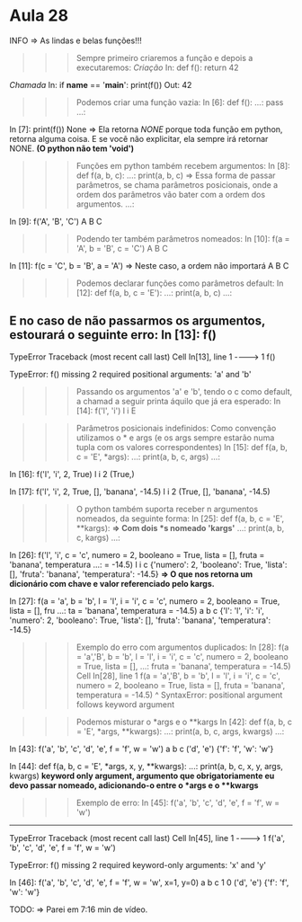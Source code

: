 # Aula 28

INFO => As lindas e belas funções!!!

>>> Sempre primeiro criaremos a função e depois a executaremos:
*Criação*
In: def f():
        return 42

*Chamada*
In: if __name__ == '__main__':
        print(f())
Out:
42

>>> Podemos criar uma função vazia:
In [6]: def f():
   ...:     pass
   ...: 

In [7]: print(f())
None => Ela retorna *NONE* porque toda função em python, retorna alguma coisa. E se você não explicitar, ela sempre irá retornar NONE. __(O python não tem 'void')__

>>> Funções em python também recebem argumentos:
In [8]: def f(a, b, c):
   ...:     print(a, b, c) => Essa forma de passar parâmetros, se chama parâmetros posicionais, onde a ordem dos parâmetros vão bater com a ordem dos argumentos.
   ...: 

In [9]: f('A', 'B', 'C')
A B C

>>> Podendo ter também parâmetros nomeados:
In [10]: f(a = 'A', b = 'B', c = 'C')
A B C

In [11]: f(c = 'C', b = 'B', a = 'A') => Neste caso, a ordem não importará
A B C

>>> Podemos declarar funções como parâmetros default:
In [12]: def f(a, b, c = 'E'):
    ...:     print(a, b, c)
    ...: 

__E no caso de não passarmos os argumentos, estourará o seguinte erro:__
In [13]: f()
---------------------------------------------------------------------------
TypeError                                 Traceback (most recent call last)
Cell In[13], line 1
----> 1 f()

TypeError: f() missing 2 required positional arguments: 'a' and 'b'

>>> Passando os argumentos 'a' e 'b', tendo o c como default, a chamad a seguir printa áquilo que já era esperado:
In [14]: f('l', 'i')
l i E

>>> Parâmetros posicionais indefinidos:
>>> Como convenção utilizamos o * e args (e os args sempre estarão numa tupla com os valores correspondentes)
In [15]: def f(a, b, c = 'E', *args):
    ...:     print(a, b, c, args)
    ...: 

In [16]: f('l', 'i', 2, True)
l i 2 (True,)

In [17]: f('l', 'i', 2, True, [], 'banana', -14.5)
l i 2 (True, [], 'banana', -14.5)

>>> O python também suporta receber n argumentos nomeados, da seguinte forma:
In [25]: def f(a, b, c = 'E', **kargs): __=> Com dois *s nomeado 'kargs'__
    ...:     print(a, b, c, kargs)
    ...: 

In [26]: f('l', 'i', c = 'c', numero = 2, booleano = True, lista = [], fruta = 'banana', temperatura
    ...:  = -14.5)
l i c {'numero': 2, 'booleano': True, 'lista': [], 'fruta': 'banana', 'temperatura': -14.5} __=> O que nos retorna um dicionário com chave e valor referenciado pelo kargs.__

In [27]: f(a = 'a', b = 'b', l = 'l', i = 'i', c = 'c', numero = 2, booleano = True, lista = [], fru
    ...: ta = 'banana', temperatura = -14.5)
a b c {'l': 'l', 'i': 'i', 'numero': 2, 'booleano': True, 'lista': [], 'fruta': 'banana', 'temperatura': -14.5}

>>> Exemplo do erro com argumentos duplicados:
In [28]: f(a = 'a','B', b = 'b', l = 'l', i = 'i', c = 'c', numero = 2, booleano = True, lista = [],
    ...:  fruta = 'banana', temperatura = -14.5)
  Cell In[28], line 1
    f(a = 'a','B', b = 'b', l = 'l', i = 'i', c = 'c', numero = 2, booleano = True, lista = [], fruta = 'banana', temperatura = -14.5)
                                                                                                                                     ^
SyntaxError: positional argument follows keyword argument

>>> Podemos misturar o *args e o **kargs
In [42]: def f(a, b, c = 'E', *args, **kwargs):
    ...:     print(a, b, c, args, kwargs)
    ...: 

In [43]: f('a', 'b', 'c', 'd', 'e', f = 'f', w = 'w')
a b c ('d', 'e') {'f': 'f', 'w': 'w'}

In [44]: def f(a, b, c = 'E', *args, x, y, **kwargs):
    ...:     print(a, b, c, x, y, args, kwargs) __keyword only argument, argumento que obrigatoriamente eu devo passar nomeado, adicionando-o entre o *args e o **kwargs__

>>> Exemplo de erro:
In [45]: f('a', 'b', 'c', 'd', 'e', f = 'f', w = 'w')
---------------------------------------------------------------------------
TypeError                                 Traceback (most recent call last)
Cell In[45], line 1
----> 1 f('a', 'b', 'c', 'd', 'e', f = 'f', w = 'w')

TypeError: f() missing 2 required keyword-only arguments: 'x' and 'y'

In [46]: f('a', 'b', 'c', 'd', 'e', f = 'f', w = 'w', x=1, y=0)
a b c 1 0 ('d', 'e') {'f': 'f', 'w': 'w'}

TODO:
=> Parei em 7:16 min de vídeo.
